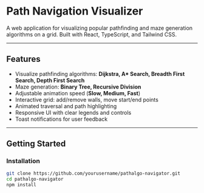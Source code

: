 # Path Navigation Visualizer

A web application for visualizing popular pathfinding and maze generation algorithms on a grid. Built with React, TypeScript, and Tailwind CSS.

---

## Features

- Visualize pathfinding algorithms: **Dijkstra, A\* Search, Breadth First Search, Depth First Search**
- Maze generation: **Binary Tree, Recursive Division**
- Adjustable animation speed (**Slow, Medium, Fast**)
- Interactive grid: add/remove walls, move start/end points
- Animated traversal and path highlighting
- Responsive UI with clear legends and controls
- Toast notifications for user feedback

---

## Getting Started

### Installation

```bash
git clone https://github.com/yourusername/pathalgo-navigator.git
cd pathalgo-navigator
npm install
